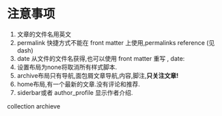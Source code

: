 # 注意事项

1. 文章的文件名用英文
2. permalink 快捷方式不能在 front matter 上使用,permalinks reference (见dash)
3. date 从文件的文件名获得,也可以使用 front matter 重写 , date:
4. 设置布局为none将取消所有样式脚本.
5. archive布局只有导航,面包屑文章导航,内容,脚注,__只关注文章!__
6. home布局,有一个最新的文章.没有评论和推荐.
6. siderbar或者 author_profile 显示作者介绍.



collection
archieve